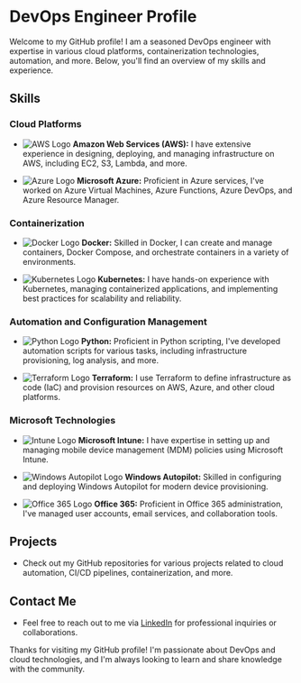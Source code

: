 # DevOps Engineer Profile

Welcome to my GitHub profile! I am a seasoned DevOps engineer with expertise in various cloud platforms, containerization technologies, automation, and more. Below, you'll find an overview of my skills and experience.

## Skills

### Cloud Platforms
- ![AWS Logo](images/aws.png) **Amazon Web Services (AWS):** I have extensive experience in designing, deploying, and managing infrastructure on AWS, including EC2, S3, Lambda, and more.

- ![Azure Logo](images/azure.png) **Microsoft Azure:** Proficient in Azure services, I've worked on Azure Virtual Machines, Azure Functions, Azure DevOps, and Azure Resource Manager.

### Containerization
- ![Docker Logo](images/docker.png) **Docker:** Skilled in Docker, I can create and manage containers, Docker Compose, and orchestrate containers in a variety of environments.

- ![Kubernetes Logo](images/kubernetes.png) **Kubernetes:** I have hands-on experience with Kubernetes, managing containerized applications, and implementing best practices for scalability and reliability.

### Automation and Configuration Management
- ![Python Logo](images/python.png) **Python:** Proficient in Python scripting, I've developed automation scripts for various tasks, including infrastructure provisioning, log analysis, and more.

- ![Terraform Logo](images/terraform.png) **Terraform:** I use Terraform to define infrastructure as code (IaC) and provision resources on AWS, Azure, and other cloud platforms.

### Microsoft Technologies
- ![Intune Logo](images/intune.png) **Microsoft Intune:** I have expertise in setting up and managing mobile device management (MDM) policies using Microsoft Intune.

- ![Windows Autopilot Logo](images/autopilot.png) **Windows Autopilot:** Skilled in configuring and deploying Windows Autopilot for modern device provisioning.

- ![Office 365 Logo](images/office365.png) **Office 365:** Proficient in Office 365 administration, I've managed user accounts, email services, and collaboration tools.

## Projects
- Check out my GitHub repositories for various projects related to cloud automation, CI/CD pipelines, containerization, and more.

## Contact Me
- Feel free to reach out to me via [LinkedIn](https://www.linkedin.com/in/your-profile/) for professional inquiries or collaborations.

Thanks for visiting my GitHub profile! I'm passionate about DevOps and cloud technologies, and I'm always looking to learn and share knowledge with the community.
